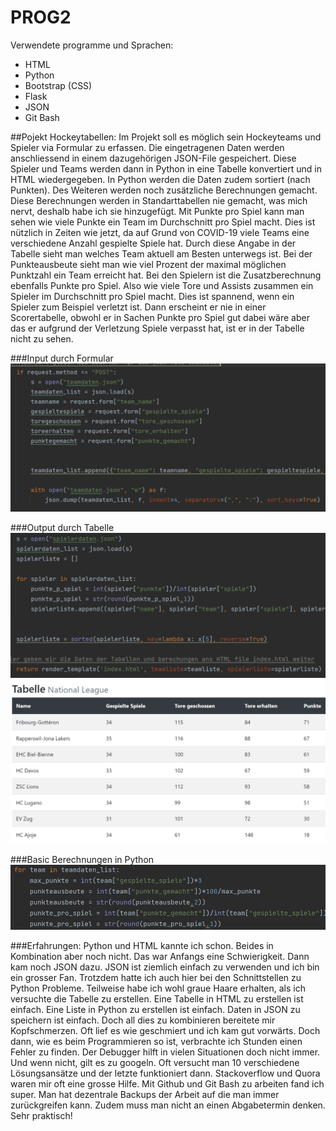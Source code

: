 # PROG2

Verwendete programme und Sprachen:
- HTML
- Python
- Bootstrap (CSS)
- Flask
- JSON
- Git Bash

##Pojekt Hockeytabellen:
Im Projekt soll es möglich sein Hockeyteams und Spieler via Formular zu erfassen. 
Die eingetragenen Daten werden anschliessend in einem dazugehörigen JSON-File gespeichert.
Diese Spieler und Teams werden dann in Python in eine Tabelle konvertiert und in HTML wiedergegeben.
In Python werden die Daten zudem sortiert (nach Punkten). Des Weiteren werden 
noch zusätzliche Berechnungen gemacht. Diese Berechnungen werden in Standarttabellen nie gemacht, was mich nervt, deshalb habe ich sie hinzugefügt.
Mit Punkte pro Spiel kann man sehen wie viele Punkte ein Team im Durchschnitt pro Spiel macht.
Dies ist nützlich in Zeiten wie jetzt, da auf Grund von COVID-19 viele Teams eine verschiedene Anzahl gespielte Spiele hat.
Durch diese Angabe in der Tabelle sieht man welches Team aktuell am Besten unterwegs ist.
Bei der Punkteausbeute sieht man wie viel Prozent der maximal möglichen Punktzahl ein Team erreicht hat.
Bei den Spielern ist die Zusatzberechnung ebenfalls Punkte pro Spiel. Also wie viele Tore und Assists zusammen 
ein Spieler im Durchschnitt pro Spiel macht. Dies ist spannend, wenn ein Spieler zum Beispiel verletzt ist.
Dann erscheint er nie in einer Scorertabelle, obwohl er in Sachen Punkte pro Spiel gut dabei wäre
aber das er aufgrund der Verletzung Spiele verpasst hat, ist er in der Tabelle nicht zu sehen.

###Input durch Formular
![img.png](img.png)

###Output durch Tabelle
![img_1.png](img_1.png)
![img_2.png](img_2.png)

###Basic Berechnungen in Python
![img_3.png](img_3.png)

###Erfahrungen:
Python und HTML kannte ich schon. Beides in Kombination aber noch nicht.
Das war Anfangs eine Schwierigkeit. Dann kam noch JSON dazu. 
JSON ist ziemlich einfach zu verwenden und ich bin ein grosser Fan. 
Trotzdem hatte ich auch hier bei den Schnittstellen zu Python Probleme. 
Teilweise habe ich wohl graue Haare erhalten, als ich versuchte die Tabelle zu erstellen.
Eine Tabelle in HTML zu erstellen ist einfach. Eine Liste in Python zu erstellen ist einfach.
Daten in JSON zu speichern ist einfach. Doch all dies zu kombinieren bereitete mir Kopfschmerzen.
Oft lief es wie geschmiert und ich kam gut vorwärts. Doch dann, wie es beim Programmieren so ist, 
verbrachte ich Stunden einen Fehler zu finden. Der Debugger hilft in vielen Situationen
doch nicht immer. Und wenn nicht, gilt es zu googeln. Oft versucht man 10 verschiedene Lösungsansätze und der letzte funktioniert dann.
Stackoverflow und Quora waren mir oft eine grosse Hilfe.
Mit Github und Git Bash zu arbeiten fand ich super. Man hat dezentrale Backups der Arbeit 
auf die man immer zurückgreifen kann. Zudem muss man nicht an einen Abgabetermin denken. Sehr praktisch!

